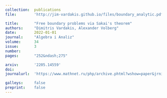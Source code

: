 ```yaml
---
collection:  publications
file:        'http://jim-vardakis.github.io/files/boundary_analytic.pdf'

title:       "Free boundary problems via Sakai's theorem"
authors:     "Dimitris Vardakis, Alexander Volberg"
date:        2022-01-01
journal:     "Algebra i Analiz"
volume:      34
issue:       3
number:      
pages:       "252&ndash;275"

arxiv:       '2205.14559'
doi:         
journalurl:  'https://www.mathnet.ru/php/archive.phtml?wshow=paper&jrnid=aa&paperid=1818&option_lang=eng'

galleys:     false
preprint:    false
---
```

